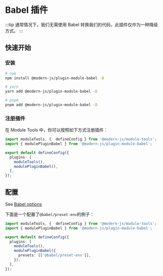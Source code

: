# Babel 插件

:::tip
通常情况下，我们无需使用 Babel 转换我们的代码，此插件仅作为一种降级方式。
:::

## 快速开始

### 安装

```bash
# npm
npm install @modern-js/plugin-module-babel -D

# yarn
yarn add @modern-js/plugin-module-babel -D

# pnpm
pnpm add @modern-js/plugin-module-babel -D
```

### 注册插件

在 Module Tools 中，你可以按照如下方式注册插件：

```ts
import moduleTools, {  defineConfig } from '@modern-js/module-tools';
import { modulePluginBabel } from '@modern-js/plugin-module-babel';

export default defineConfig({
  plugins: [
    moduleTools(),
    modulePluginBabel(),
  ],
});
```

## 配置

See [Babel options](https://babeljs.io/docs/options)

下面是一个配置了`@babel/preset-env`的例子：

```ts
import moduleTools, {  defineConfig } from '@modern-js/module-tools';
import { modulePluginBabel } from '@modern-js/plugin-module-babel';

export default defineConfig({
  plugins: [
    moduleTools(),
    modulePluginBabel({
      presets: [['@babel/preset-env']],
    }),
  ],
});
```
